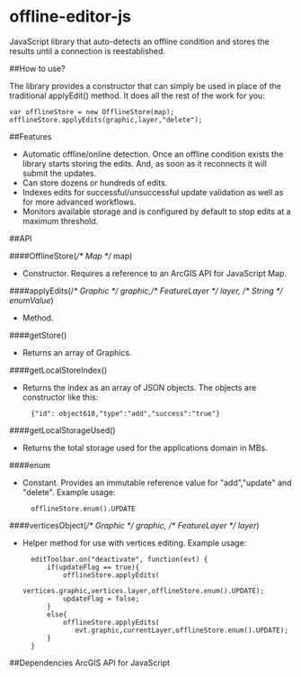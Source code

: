 offline-editor-js
=================

JavaScript library that auto-detects an offline condition and stores the results until a connection is reestablished.

##How to use?

The library provides a constructor that can simply be used in place of the traditional applyEdit() method. It does all the rest of the work for you:

	var offlineStore = new OfflineStore(map);
	offlineStore.applyEdits(graphic,layer,"delete");
	
 
##Features

* Automatic offline/online detection. Once an offline condition exists the library starts storing the edits. And, as soon as it reconnects it will submit the updates.
* Can store dozens or hundreds of edits.
* Indexes edits for successful/unsuccessful update validation as well as for more advanced workflows.
* Monitors available storage and is configured by default to stop edits at a maximum threshold.

##API

####OfflineStore(*/\* Map \*/* map)
* Constructor. Requires a reference to an ArcGIS API for JavaScript Map.

####applyEdits(/*\* Graphic \*/ graphic,/\* FeatureLayer \*/ layer, /\* String \*/ enumValue*)
* Method.

####getStore()
* Returns an array of Graphics.

####getLocalStoreIndex()
* Returns the index as an array of JSON objects. The objects are constructor like this:
	
		{"id": object610,"type":"add","success":"true"}

####getLocalStorageUsed()
* Returns the total storage used for the applications domain in MBs.

####enum
* Constant. Provides an immutable reference value for "add","update" and "delete". Example usage:

		offlineStore.enum().UPDATE



####verticesObject(*/\* Graphic \*/ graphic, /\* FeatureLayer \*/ layer*)
* Helper method for use with vertices editing. Example usage:

		editToolbar.on("deactivate", function(evt) {
            if(updateFlag == true){
                offlineStore.applyEdits(
                   vertices.graphic,vertices.layer,offlineStore.enum().UPDATE);
                updateFlag = false;
            }
            else{
                offlineStore.applyEdits(
                   evt.graphic,currentLayer,offlineStore.enum().UPDATE);
            }
        }






##Dependencies
ArcGIS API for JavaScript
